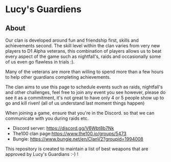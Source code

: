 # Lucy's Guardiens


## About 
Our clan is developed around fun and friendship first, skills and achievements second. The skill level within the clan varies from very new players to D1 Alpha veterans, this combination of players allows us to beat every aspect of the game such as nightfall's, raids and occasionally some of us even go flawless in trials :).

Many of the veterans are more than willing to spend more than a few hours to help other guardians completing achievements.

The clan aims to use this page to schedule events such as raids, nightfall's and other challenges, feel free to join any event you see however, please do see it as a commitment, it's not great to have only 4 or 5 people show up to go and kill riven! (all of us understand last moment things happen)

When joining a game, ensure that you're in the Discord. so that we can communicate with you during raids etc.

- Discord server: https://discord.gg/V6Wbt8b7Nk
- The100 clan page:https://www.the100.io/groups/5473
- Bungie: https://www.bungie.net/en/ClanV2?groupid=1994008

This repository is created to maintain a list of best weapons that are approved by Lucy's Guardians :-) ! 
